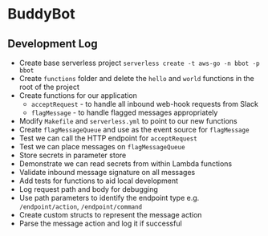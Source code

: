# BuddyBot

## Development Log

- Create base serverless project `serverless create -t aws-go -n bbot -p bbot`
- Create `functions` folder and delete the `hello` and `world` functions in the root of the project
- Create functions for our application
  - `acceptRequest` - to handle all inbound web-hook requests from Slack
  - `flagMessage` - to handle flagged messages appropriately
- Modify `Makefile` and `serverless.yml` to point to our new functions
- Create `flagMessageQueue` and use as the event source for `flagMessage`
- Test we can call the HTTP endpoint for `acceptRequest`
- Test we can place messages on `flagMessageQueue`
- Store secrets in parameter store
- Demonstrate we can read secrets from within Lambda functions
- Validate inbound message signature on all messages
- Add tests for functions to aid local development
- Log request path and body for debugging
- Use path parameters to identify the endpoint type e.g. `/endpoint/action`, `/endpoint/command`
- Create custom structs to represent the message action
- Parse the message action and log it if successful
